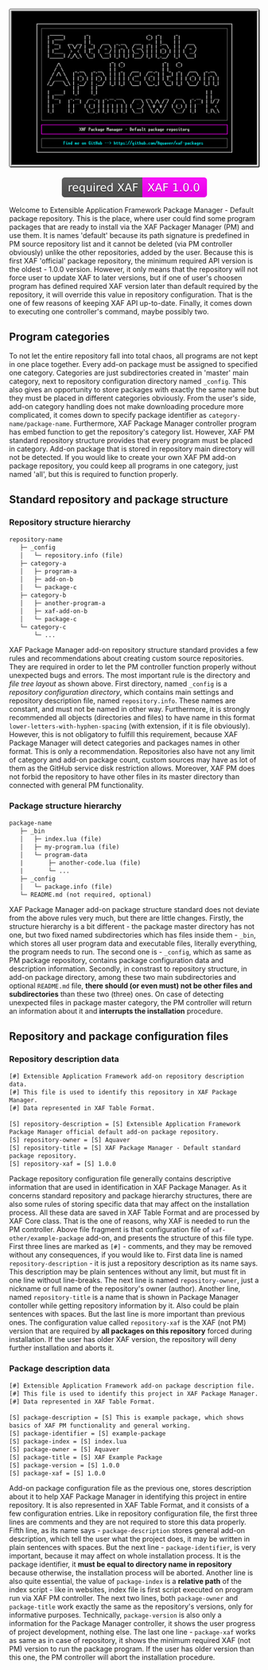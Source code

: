 <p align="center">
  <img alt="XAF Package Repository Logo" src="https://raw.githubusercontent.com/Aquaver/xaf-packages/master/_config/assets/logo.png"><br><br>
  <img alt="Required XAF" src="https://raw.githubusercontent.com/Aquaver/xaf-packages/master/_config/assets/versions/framework.svg?sanitize=true">
</p>

Welcome to Extensible Application Framework Package Manager - Default package repository. This is the place, where user could find some program packages that are ready to install via the XAF Packager Manager (PM) and use them. It is names 'default' because its path signature is predefined in PM source repository list and it cannot be deleted (via PM controller obviously) unlike the other repositories, added by the user. Because this is first XAF 'official' package repository, the minimum required API version is the oldest - 1.0.0 version. However, it only means that the repository will not force user to update XAF to later versions, but if one of user's choosen program has defined required XAF version later than default required by the repository, it will override this value in repository configuration. That is the one of few reasons of keeping XAF API up-to-date. Finally, it comes down to executing one controller's command, maybe possibly two.

## Program categories

To not let the entire repository fall into total chaos, all programs are not kept in one place together. Every add-on package must be assigned to specified one category. Categories are just subdirectories created in 'master' main category, next to repository configuration directory named `_config`. This also gives an opportunity to store packages with exactly the same name but they must be placed in different categories obviously. From the user's side, add-on category handling does not make downloading procedure more complicated, it comes down to specify package identifier as `category-name/package-name`. Furthermore, XAF Package Manager controller program has embed function to get the repository's category list. However, XAF PM standard repository structure provides that every program must be placed in category. Add-on package that is stored in repository main directory will not be detected. If you would like to create your own XAF PM add-on package repository, you could keep all programs in one category, just named 'all', but this is required to function properly.

## Standard repository and package structure

### Repository structure hierarchy

```
repository-name
   ├─ _config
   │   └─ repository.info (file)
   ├─ category-a
   │   ├─ program-a
   │   ├─ add-on-b
   │   └─ package-c
   ├─ category-b
   │   ├─ another-program-a
   │   ├─ xaf-add-on-b
   │   └─ package-c
   └─ category-c
       └─ ...
```

XAF Package Manager add-on repository structure standard provides a few rules and recommendations about creating custom source repositories. They are required in order to let the PM controller function properly without unexpected bugs and errors. The most important rule is the directory and *file tree layout* as shown above. First directory, named `_config` is a *repository configuration directory*, which contains main settings and repository description file, named `repository.info`. These names are constant, and must not be named in other way. Furthermore, it is strongly recommended all objects (directories and files) to have name in this format `lower-letters-with-hyphen-spacing` (with extension, if it is file obviously). However, this is not obligatory to fulfill this requirement, because XAF Package Manager will detect categories and packages names in other format. This is only a recommendation. Repositories also have not any limit of category and add-on package count, custom sources may have as lot of them as the GitHub service disk restriction allows. Moreover, XAF PM does not forbid the repository to have other files in its master directory than connected with general PM functionality.

### Package structure hierarchy

```
package-name
   ├─ _bin
   │   ├─ index.lua (file)
   │   ├─ my-program.lua (file)
   │   └─ program-data
   |       ├─ another-code.lua (file)
   |       └─ ...
   ├─ _config
   │   └─ package.info (file)
   └─ README.md (not required, optional)
```

XAF Package Manager add-on package structure standard does not deviate from the above rules very much, but there are little changes. Firstly, the structure hierarchy is a bit different - the package master directory has not one, but two fixed named subdirectories which has files inside them - `_bin`, which stores all user program data and executable files, literally everything, the program needs to run. The second one is - `_config`, which as same as PM package repository, contains package configuration data and description information. Secondly, in constrast to repository structure, in add-on package directory, among these two main subdirectories and optional `README.md` file, **there should (or even must) not be other files and subdirectories** than these two (three) ones. On case of detecting unexpected files in package master category, the PM controller will return an information about it and **interrupts the installation** procedure.

## Repository and package configuration files

### Repository description data

```
[#] Extensible Application Framework add-on repository description data.
[#] This file is used to identify this repository in XAF Package Manager.
[#] Data represented in XAF Table Format.

[S] repository-description = [S] Extensible Application Framework Package Manager official default add-on package repository.
[S] repository-owner = [S] Aquaver
[S] repository-title = [S] XAF Package Manager - Default standard package repository.
[S] repository-xaf = [S] 1.0.0
```

Package repository configuration file generally contains descriptive information that are used in identification in XAF Package Manager. As it concerns standard repository and package hierarchy structures, there are also some rules of storing specific data that may affect on the installation process. All these data are saved in XAF Table Format and are processed by XAF Core class. That is the one of reasons, why XAF is needed to run the PM controller. Above file fragment is that configuration file of `xaf-other/example-package` add-on, and presents the structure of this file type. First three lines are marked as `[#]` - comments, and they may be removed without any consequences, if you would like to. First data line is named `repository-description` - it is just a repository description as its name says. This description may be plain sentences without any limit, but must fit in one line without line-breaks. The next line is named `repository-owner`, just a nickname or full name of the repository's owner (author). Another line, named `repository-title` is a name that is shown in Package Manager contoller while getting repository information by it. Also could be plain sentences with spaces. But the last line is more important than previous ones. The configuration value called `repository-xaf` is the XAF (not PM) version that are required by **all packages on this repository** forced during installation. If the user has older XAF version, the repository will deny further installation and aborts it.

### Package description data

```
[#] Extensible Application Framework add-on package description file.
[#] This file is used to identify this project in XAF Package Manager.
[#] Data represented in XAF Table Format.

[S] package-description = [S] This is example package, which shows basics of XAF PM functionality and general working.
[S] package-identifier = [S] example-package
[S] package-index = [S] index.lua
[S] package-owner = [S] Aquaver
[S] package-title = [S] XAF Example Package
[S] package-version = [S] 1.0.0
[S] package-xaf = [S] 1.0.0
```

Add-on package configuration file as the previous one, stores description about it to help XAF Package Manager in identifying this project in entire repository. It is also represented in XAF Table Format, and it consists of a few configuration entries. Like in repository configuration file, the first three lines are comments and they are not required to store this data properly. Fifth line, as its name says - `package-description` stores general add-on description, which tell the user what the project does, it may be written in plain sentences with spaces. But the next line - `package-identifier`, is very important, because it may affect on whole installation process. It is the package identifier, it **must be equal to directory name in repository** because otherwise, the installation process will be aborted. Another line is also quite essential, the value of `package-index` is a **relative path** of the index script - like in websites, index file is first script executed on program run via XAF PM controller. The next two lines, both `package-owner` and `package-title` work exactly the same as the repository's versions, only for informative purposes. Technically, `package-version` is also only a information for the Package Manager controller, it shows the user progress of project development, nothing else. The last one line - `package-xaf` works as same as in case of repository, it shows the minimum required XAF (not PM) version to run the package program. If the user has older version than this one, the PM controller will abort the installation procedure.
